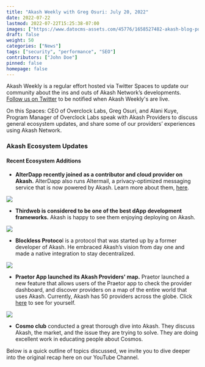 ```yaml
---
title: "Akash Weekly with Greg Osuri: July 20, 2022"
date: 2022-07-22
lastmod: 2022-07-22T15:25:38-07:00
images: ["https://www.datocms-assets.com/45776/1658527482-akash-blog-post-1.png"]
draft: false
weight: 50
categories: ["News"]
tags: ["security", "performance", "SEO"]
contributors: ["John Doe"]
pinned: false
homepage: false
---
```

Akash Weekly is a regular effort hosted via Twitter Spaces to update our community about the ins and outs of Akash Network’s developments. [Follow us on Twitter](https://twitter.com/akashnet_) to be notified when Akash Weekly's are live.

On this Spaces: CEO of Overclock Labs, Greg Osuri, and Alani Kuye, Program Manager of Overclock Labs speak with Akash Providers to discuss general ecosystem updates, and share some of our providers’ experiences using Akash Network.

### **Akash Ecosystem Updates**

#### **Recent Ecosystem Additions**

*   **AlterDapp recently joined as a contributor and cloud provider on Akash.** AlterDapp also runs Altermail, a privacy-optimized messaging service that is now powered by Akash. Learn more about them, [here](https://altermail.live/).
    

![](https://www.datocms-assets.com/45776/1658528315-unnamed-1.png)

*   **Thirdweb is considered to be one of the best dApp development frameworks.** Akash is happy to see them enjoying deploying on Akash. 
    

![](https://www.datocms-assets.com/45776/1658528360-unnamed-2.png)

*   **Blockless Protoco**l is a protocol that was started up by a former developer of Akash. He embraced Akash’s vision from day one and made a native integration to stay decentralized.
    

![](https://www.datocms-assets.com/45776/1658528393-unnamed-3.png)

*   **Praetor App launched its Akash Providers' map.** Praetor launched a new feature that allows users of the Praetor app to check the provider dashboard, and discover providers on a map of the entire world that uses Akash. Currently, Akash has 50 providers across the globe. Click [here](https://akash.praetorapp.com/provider-status) to see for yourself.
    

![](https://www.datocms-assets.com/45776/1658528480-unnamed-4.png)

*   **Cosmo club** conducted a great thorough dive into Akash. They discuss Akash, the market, and the issue they are trying to solve. They are doing excellent work in educating people about Cosmos. 
    

Below is a quick outline of topics discussed, we invite you to dive deeper into the original recap here on our YouTube Channel.